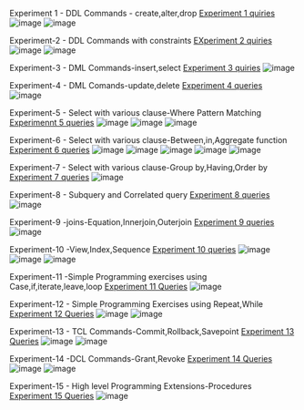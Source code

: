 Experiment 1 - DDL Commands - create,alter,drop
[Experiment 1 quiries](https://github.com/Saikumar7153/Saikumar-DBMS/blob/main/Experiment%201)
![image](https://user-images.githubusercontent.com/114389272/192608395-81c4367b-bc58-4e47-92ec-c84791c15f70.png)
![image](https://user-images.githubusercontent.com/114389272/192608731-b8fc59e9-3626-4e9d-b2a1-c2930e10a61b.png)

Experiment-2 - DDL Commands with constraints 
[EXperiment 2 quiries](https://github.com/Saikumar7153/Saikumar-DBMS/blob/main/Experiment%202)
![image](https://user-images.githubusercontent.com/114389272/192609017-34c92204-fdf8-4ed8-8db8-b7a258f5eb19.png)
![image](https://user-images.githubusercontent.com/114389272/192609439-b494d8ee-4e7b-4b39-b431-f9c6d78da129.png)

Experiment-3 - DML Commands-insert,select
[Experiment 3 quiries](https://github.com/Saikumar7153/Saikumar-DBMS/blob/main/Experiment%203)
![image](https://user-images.githubusercontent.com/114389272/192609533-b873f7f8-ee99-42df-9dd4-beab77ac85ef.png)

Experiment-4 - DML Comands-update,delete
[Experiment 4 queries](https://github.com/Saikumar7153/Saikumar-DBMS/blob/main/Experiment%204)
![image](https://user-images.githubusercontent.com/114389272/192609796-a509679f-0324-4cd9-a2d7-a9ffb1765c7b.png)

Experiment-5 - Select with various clause-Where Pattern Matching
[Experimennt 5 queries](https://github.com/Saikumar7153/Saikumar-DBMS/blob/main/Experiment%205)
![image](https://user-images.githubusercontent.com/114389272/192610354-ca2d746e-250f-4ed1-ace6-b0a1d3dd277b.png)
![image](https://user-images.githubusercontent.com/114389272/192610428-3b48ca7d-ea74-4940-91db-b9a741239ab3.png)
![image](https://user-images.githubusercontent.com/114389272/192610505-e6423481-55ab-4429-acce-8a68cb8619e1.png)

Experiment-6 - Select with various clause-Between,in,Aggregate function
[Experiment 6 queries](vhttps://github.com/Saikumar7153/Saikumar-DBMS/blob/main/Experiment%206)
![image](https://user-images.githubusercontent.com/114389272/192610763-70a13613-b5ed-4243-a66e-557294f893f8.png)
![image](https://user-images.githubusercontent.com/114389272/192610806-6d71f561-660b-4b90-9593-4666302bfb3d.png)
![image](https://user-images.githubusercontent.com/114389272/192610884-6fa514b6-8138-448c-86ac-880ad7185087.png)
![image](https://user-images.githubusercontent.com/114389272/192610949-c4b3f956-b388-4d32-ba6a-4e63e87f3b92.png)
![image](https://user-images.githubusercontent.com/114389272/192611060-77e5f00c-83f7-40d0-8a86-c359b5a5f626.png)

Experiment-7 - Select with various clause-Group by,Having,Order by
[Experiment 7 queries](https://github.com/Saikumar7153/Saikumar-DBMS/blob/main/Experiment%207)
![image](https://user-images.githubusercontent.com/114389272/192611370-1f12563c-13a3-4086-9435-53a760f684de.png)

Experiment-8 - Subquery and Correlated query
[Experiment 8 queries](https://github.com/Saikumar7153/Saikumar-DBMS/blob/main/Experiment%208)
![image](https://user-images.githubusercontent.com/114389272/192831894-3b9e0eed-df97-484e-a721-f419c9f17822.png)

Experiment-9 -joins-Equation,Innerjoin,Outerjoin
[Experiment 9 queries](https://github.com/Saikumar7153/Saikumar-DBMS/blob/main/Experiment%209)
![image](https://user-images.githubusercontent.com/114389272/192832579-4b7d05ba-9b9b-4cec-abde-3027a2a331b0.png)

Experiment-10 -View,Index,Sequence
[Experiment 10 queries](https://github.com/Saikumar7153/Saikumar-DBMS/blob/main/Experiment%2010)
![image](https://user-images.githubusercontent.com/114389272/192833531-45d7acdd-a584-4656-bbd0-54f405889f9b.png)
![image](https://user-images.githubusercontent.com/114389272/192833649-037ee9be-3aff-4219-b877-f8ab78e84677.png)
![image](https://user-images.githubusercontent.com/114389272/192833728-bed1781e-3174-4a34-8f2c-e88c68af52dd.png)

Experiment-11 -Simple Programming exercises using Case,if,iterate,leave,loop
[Experiment 11 Queries](https://github.com/Saikumar7153/Saikumar-DBMS/blob/main/Experiment%2011)
![image](https://user-images.githubusercontent.com/114389272/192834475-764c2ae1-56cb-4be3-b22e-dc8ad2b7ec15.png)

Experiment-12 - Simple Programming Exercises using Repeat,While
[Experiment 12 Queries](https://github.com/Saikumar7153/Saikumar-DBMS/blob/main/Experiment%2012)
![image](https://user-images.githubusercontent.com/114389272/192835438-486e5a09-78c0-4c6c-9394-0704082a3a39.png)
![image](https://user-images.githubusercontent.com/114389272/192835606-4ca0eba0-2ea8-4c93-8d78-9b70782cb829.png)

Experiment-13 - TCL Commands-Commit,Rollback,Savepoint
[Experiment 13 Queries](https://github.com/Saikumar7153/Saikumar-DBMS/blob/main/Experiment%2013)
![image](https://user-images.githubusercontent.com/114389272/192836837-ae9a6652-c128-4b0a-8b47-0dfb259d18a6.png)
![image](https://user-images.githubusercontent.com/114389272/192837132-ece55d65-ebee-4bd2-a8ff-464ec0ad4d98.png)

Experiment-14 -DCL Commands-Grant,Revoke
[Experiment 14 Queries](https://github.com/Saikumar7153/Saikumar-DBMS/blob/main/Experiment%2014)
![image](https://user-images.githubusercontent.com/114389272/192838059-8f0ec152-bb08-43f3-aba9-5e98940acaf4.png)
![image](https://user-images.githubusercontent.com/114389272/192838178-eb98ce7a-172a-46d2-9b13-12efbb1404c4.png)

Experiment-15 - High level Programming Extensions-Procedures
[Experiment 15 Queries](https://github.com/Saikumar7153/Saikumar-DBMS/blob/main/Experiment%2015)
![image](https://user-images.githubusercontent.com/114389272/192839441-8e698777-069d-43ef-b0cd-3a4ba782f1b1.png)












